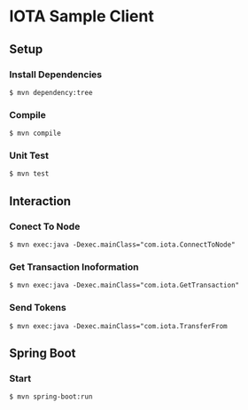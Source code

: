 # IOTA Sample Client
## Setup
### Install Dependencies
```
$ mvn dependency:tree
```
### Compile
```
$ mvn compile
```
### Unit Test
```
$ mvn test
```
## Interaction
### Conect To Node
```
$ mvn exec:java -Dexec.mainClass="com.iota.ConnectToNode"
```
### Get Transaction Inoformation
```
$ mvn exec:java -Dexec.mainClass="com.iota.GetTransaction"
```
### Send Tokens
```
$ mvn exec:java -Dexec.mainClass="com.iota.TransferFrom
```
## Spring Boot
### Start
```
$ mvn spring-boot:run
```
